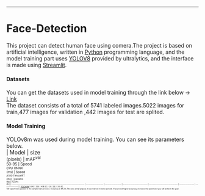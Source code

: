 ___
# Face-Detection
This project can detect human face using comera.The project is based on artificial intelligence, written in [Python](https://www.python.org/) programming language, and the model training part uses [YOLOV8](https://github.com/ultralytics/ultralytics) provided by ultralytics, and the interface is made using [Streamlit](https://docs.streamlit.io/).<br>
#### Datasets
You can get the datasets used in model training through the link below -> [Link](https://app.roboflow.com/ds/IcTG6m9LEy?key=WGrMr9XBR9)
<br>
The dataset consists of a total of 5741 labeled images.5022 images for train,477 images for validation ,442 images for test are   splited.
  
#### Model Training
YOLOv8m was used during model training. You can see its parameters below.<br>
| Model                                                                                     | size<br><sup>(pixels) | mAP<sup>val<br>50-95 | Speed<br><sup>CPU ONNX<br>(ms) | Speed<br><sup>A100 TensorRT<br>(ms) | params<br><sup>(M) | FLOPs<br><sup>(B) |
| ----------------------------------------------------------------------------------------- | --------------------- | -------------------- | ------------------------------ | ----------------------------------- | ------------------ | ----------------- |
| [YOLOv8m](https://github.com/ultralytics/assets/releases/download/v0.0.0/yolov8m-oiv7.pt) | 640                   | 33.6                 | 408.5                          | 2.26                                | 26.2               | 80.6              |
<br>
100 epoch have passed in the sample train process. Accuracy is 84.2%.This was a trial project, it was trained in fewer periods. If you need higher accuracy, increase the epoch and you will achieve the goal.


